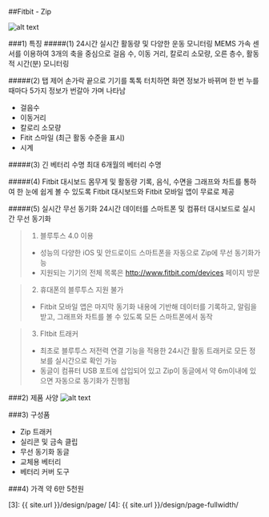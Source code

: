 ##Fitbit - Zip

![alt text](http://i.imgur.com/TB4edrN.png)

###1) 특징
#####(1) 24시간 실시간 활동량 및 다양한 운동 모니터링
MEMS 가속 센서를 이용하여 3개의 축을 중심으로 걸음 수, 이동 거리, 칼로리 소모량,
오른 층수, 활동적 시간(분) 모니터링 

#####(2) 탭 제어
손가락 끝으로 기기를 톡톡 터치하면 화면 정보가 바뀌며 한 번 누를 때마다
5가지 정보가 번갈아 가며 나타남
- 걸음수
- 이동거리
- 칼로리 소모량
- Fitit 스마일 (최근 활동 수준을 표시)
- 시계

#####(3) 긴 베터리 수명
최대 6개월의 베터리 수명

#####(4) Fitbit 대시보드
몸무게 및 활동량 기록, 음식, 수면을 그래프와 차트를 통하여 한 눈에 쉽게
볼 수 있도록 Fitbit 대시보드와 Fitbit 모바일 앱이 무료로 제공

#####(5) 실시간 무선 동기화
24시간 데이터를 스마트폰 및 컴퓨터 대시보드로 실시간 무선 동기화
>1. 블루투스 4.0 이용
>- 성능의 다양한 iOS 및 안드로이드 스마트폰을 자동으로 Zip에 무선 동기화가능
>- 지원되는 기기의 전체 목록은 http://www.fitbit.com/devices 페이지 방문

>2. 휴대폰의 블루투스 지원 불가
>- Fitbit 모바일 앱은 마지막 동기화 내용에 기반해 데이터를 기록하고, 알림을 받고,
그래프와 차트를 볼 수 있도록 모든 스마트폰에서 동작

>3. FItbit 트래커
>- 최초로 블루투스 저전력 연결 기능을 적용한 24시간 활동 트래커로 모든 정보를
실시간으로 확인 가능
>- 동글이 컴퓨터 USB 포트에 삽입되어 있고 Zip이 동글에서 약 6m이내에
있으면 자동으로 동기화가 진행됨

###2) 제품 사양
![alt text](http://i.imgur.com/oX5zQNv.png)

###3) 구성품
- Zip 트래커
- 실리콘 및 금속 클립
- 무선 동기화 동글
- 교체용 베터리
- 베터리 커버 도구

###4) 가격
약 6만 5천원


 [1]: http://foundation.zurb.com/docs/components/clearing.html
 [2]: http://foundation.zurb.com/docs/components/block_grid.html
 [3]: {{ site.url }}/design/page/
 [4]: {{ site.url }}/design/page-fullwidth/


